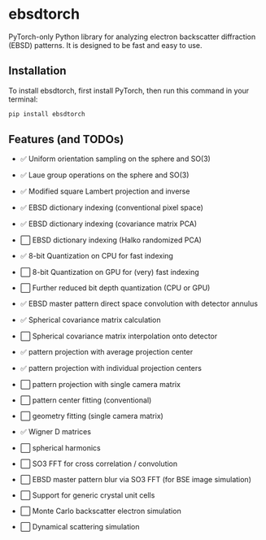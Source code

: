 # ebsdtorch

PyTorch-only Python library for analyzing electron backscatter diffraction (EBSD)
patterns. It is designed to be fast and easy to use.

## Installation

To install ebsdtorch, first install PyTorch, then run this command in your
terminal:

```bash
pip install ebsdtorch
```

## Features (and TODOs)

- :white_check_mark: Uniform orientation sampling on the sphere and SO(3)
- :white_check_mark: Laue group operations on the sphere and SO(3)
- :white_check_mark: Modified square Lambert projection and inverse

- :white_check_mark: EBSD dictionary indexing (conventional pixel space)
- :white_check_mark: EBSD dictionary indexing (covariance matrix PCA)
- :white_large_square: EBSD dictionary indexing (Halko randomized PCA)

- :white_check_mark: 8-bit Quantization on CPU for fast indexing
- :white_large_square: 8-bit Quantization on GPU for (very) fast indexing
- :white_large_square: Further reduced bit depth quantization (CPU or GPU)
- :white_check_mark: EBSD master pattern direct space convolution with detector annulus

- :white_check_mark: Spherical covariance matrix calculation
- :white_large_square: Spherical covariance matrix interpolation onto detector

- :white_check_mark: pattern projection with average projection center
- :white_check_mark: pattern projection with individual projection centers
- :white_large_square: pattern projection with single camera matrix

- :white_large_square: pattern center fitting (conventional)
- :white_large_square: geometry fitting (single camera matrix)

- :white_check_mark: Wigner D matrices
- :white_large_square: spherical harmonics
- :white_large_square: SO3 FFT for cross correlation / convolution
- :white_large_square: EBSD master pattern blur via SO3 FFT (for BSE image simulation)

- :white_large_square: Support for generic crystal unit cells
- :white_large_square: Monte Carlo backscatter electron simulation
- :white_large_square: Dynamical scattering simulation
